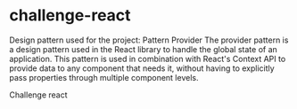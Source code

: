 # challenge-react

Design pattern used for the project: Pattern Provider
The provider pattern is a design pattern used in the React library to handle the global state of an application. This pattern is used in combination with React's Context API to provide data to any component that needs it, without having to explicitly pass properties through multiple component levels.

Challenge react
